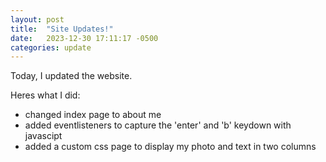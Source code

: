 ```yaml
---
layout: post
title:  "Site Updates!"
date:   2023-12-30 17:11:17 -0500
categories: update
---
```


Today, I updated the website.

Heres what I did:
- changed index page to about me
- added eventlisteners to capture the 'enter' and 'b' keydown with javascipt
- added a custom css page to display my photo and text in two columns
